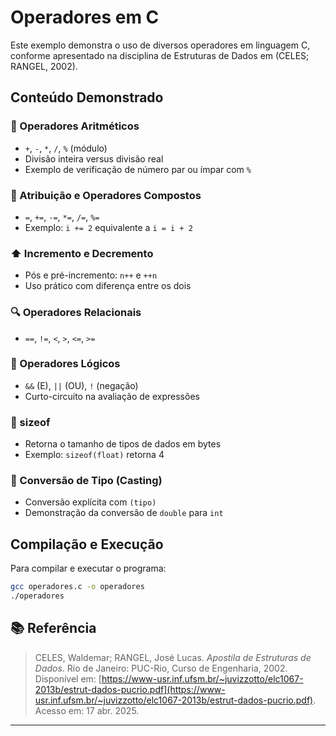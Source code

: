 # Operadores em C

Este exemplo demonstra o uso de diversos operadores em linguagem C, conforme apresentado na disciplina de Estruturas de Dados em (CELES; RANGEL, 2002).

## Conteúdo Demonstrado

### 🔢 Operadores Aritméticos
- `+`, `-`, `*`, `/`, `%` (módulo)
- Divisão inteira versus divisão real
- Exemplo de verificação de número par ou ímpar com `%`

### 🧮 Atribuição e Operadores Compostos
- `=`, `+=`, `-=`, `*=`, `/=`, `%=`
- Exemplo: `i += 2` equivalente a `i = i + 2`

### ⬆️ Incremento e Decremento
- Pós e pré-incremento: `n++` e `++n`
- Uso prático com diferença entre os dois

### 🔍 Operadores Relacionais
- `==`, `!=`, `<`, `>`, `<=`, `>=`

### 🔗 Operadores Lógicos
- `&&` (E), `||` (OU), `!` (negação)
- Curto-circuito na avaliação de expressões

### 📏 sizeof
- Retorna o tamanho de tipos de dados em bytes
- Exemplo: `sizeof(float)` retorna 4

### 🔄 Conversão de Tipo (Casting)
- Conversão explícita com `(tipo)`
- Demonstração da conversão de `double` para `int`

## Compilação e Execução

Para compilar e executar o programa:

```bash
gcc operadores.c -o operadores
./operadores
```

## 📚 Referência

> CELES, Waldemar; RANGEL, José Lucas. *Apostila de Estruturas de Dados*. Rio de Janeiro: PUC-Rio, Curso de Engenharia, 2002. Disponível em: [https://www-usr.inf.ufsm.br/~juvizzotto/elc1067-2013b/estrut-dados-pucrio.pdf](https://www-usr.inf.ufsm.br/~juvizzotto/elc1067-2013b/estrut-dados-pucrio.pdf). Acesso em: 17 abr. 2025.
---